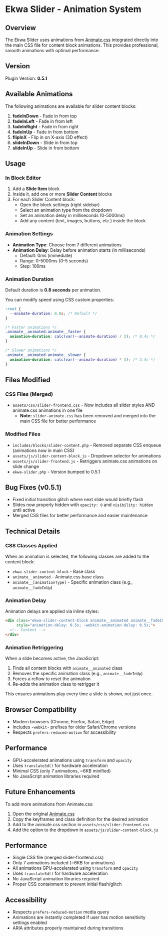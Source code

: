# Ekwa Slider - Animation System

## Overview
The Ekwa Slider uses animations from [Animate.css](https://animate.style/) integrated directly into the main CSS file for content block animations. This provides professional, smooth animations with optimal performance.

## Version
Plugin Version: **0.5.1**

## Available Animations

The following animations are available for slider content blocks:

1. **fadeInDown** - Fade in from top
2. **fadeInLeft** - Fade in from left
3. **fadeInRight** - Fade in from right
4. **fadeInUp** - Fade in from bottom
5. **flipInX** - Flip in on X-axis (3D effect)
6. **slideInDown** - Slide in from top
7. **slideInUp** - Slide in from bottom

## Usage

### In Block Editor
1. Add a **Slide Item** block
2. Inside it, add one or more **Slider Content** blocks
3. For each Slider Content block:
   - Open the block settings (right sidebar)
   - Select an animation type from the dropdown
   - Set an animation delay in milliseconds (0-5000ms)
   - Add any content (text, images, buttons, etc.) inside the block

### Animation Settings
- **Animation Type**: Choose from 7 different animations
- **Animation Delay**: Delay before animation starts (in milliseconds)
  - Default: 0ms (immediate)
  - Range: 0-5000ms (0-5 seconds)
  - Step: 100ms

### Animation Duration
Default duration is **0.8 seconds** per animation.

You can modify speed using CSS custom properties:
```css
:root {
  --animate-duration: 0.8s; /* Default */
}

/* Faster animations */
.animate__animated.animate__faster {
  animation-duration: calc(var(--animate-duration) / 2); /* 0.4s */
}

/* Slower animations */
.animate__animated.animate__slower {
  animation-duration: calc(var(--animate-duration) * 3); /* 2.4s */
}
```

## Files Modified

### CSS Files (Merged)
- `assets/css/slider-frontend.css` - Now includes all slider styles AND animate.css animations in one file
  - **Note:** `slider-animate.css` has been removed and merged into the main CSS file for better performance

### Modified Files
- `includes/blocks/slider-content.php` - Removed separate CSS enqueue (animations now in main CSS)
- `assets/js/slider-content-block.js` - Dropdown selector for animations
- `assets/js/slider-frontend.js` - Retriggers animate.css animations on slide change
- `ekwa-slider.php` - Version bumped to 0.5.1

## Bug Fixes (v0.5.1)
- Fixed initial transition glitch where next slide would briefly flash
- Slides now properly hidden with `opacity: 0` and `visibility: hidden` until active
- Merged CSS files for better performance and easier maintenance

## Technical Details

### CSS Classes Applied
When an animation is selected, the following classes are added to the content block:
- `ekwa-slider-content-block` - Base class
- `animate__animated` - Animate.css base class
- `animate__[animationType]` - Specific animation class (e.g., `animate__fadeInUp`)

### Animation Delay
Animation delays are applied via inline styles:
```html
<div class="ekwa-slider-content-block animate__animated animate__fadeInUp"
     style="animation-delay: 0.5s; -webkit-animation-delay: 0.5s;">
  <!-- Content -->
</div>
```

### Animation Retriggering
When a slide becomes active, the JavaScript:
1. Finds all content blocks with `animate__animated` class
2. Removes the specific animation class (e.g., `animate__fadeInUp`)
3. Forces a reflow to reset the animation
4. Re-adds the animation class to retrigger it

This ensures animations play every time a slide is shown, not just once.

## Browser Compatibility
- Modern browsers (Chrome, Firefox, Safari, Edge)
- Includes `-webkit-` prefixes for older Safari/Chrome versions
- Respects `prefers-reduced-motion` for accessibility

## Performance
- GPU-accelerated animations using `transform` and `opacity`
- Uses `translate3d()` for hardware acceleration
- Minimal CSS (only 7 animations, ~6KB minified)
- No JavaScript animation libraries required

## Future Enhancements
To add more animations from Animate.css:
1. Open the original [Animate.css](https://github.com/animate-css/animate.css/blob/main/animate.css)
2. Copy the keyframes and class definition for the desired animation
3. Add to the animate.css section in `assets/css/slider-frontend.css`
4. Add the option to the dropdown in `assets/js/slider-content-block.js`

## Performance
- Single CSS file (merged slider-frontend.css)
- Only 7 animations included (~6KB for animations)
- All animations GPU-accelerated using `transform` and `opacity`
- Uses `translate3d()` for hardware acceleration
- No JavaScript animation libraries required
- Proper CSS containment to prevent initial flash/glitch

## Accessibility
- Respects `prefers-reduced-motion` media query
- Animations are instantly completed if user has motion sensitivity settings enabled
- ARIA attributes properly maintained during transitions
